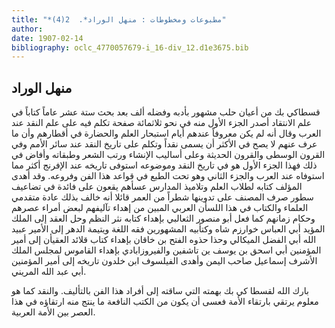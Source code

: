 ```yaml
---
title: "*مطبوعات ومخطوطات : منهل الوراد*.  2(4)"
author: 
date: 1907-02-14
bibliography: oclc_4770057679-i_16-div_12.d1e3675.bib
---
```




##  منهل الوراد 


 قسطاكي بك من أعيان حلب مشهور بأدبه وفضله  ألف  بعد بحث  ستة  عشر  عاماً كتاباً في علم الانتقاد أصدر الجزء الأول منه في نحو  ثلاثمائة  صفحة تكلم فيه على علم النقد عند العرب وقال أنه لم يكن معروفاً عندهم أيام استبحار العلم والحضارة في أقطارهم وأن ما عرف عنهم لا يصح في الأكثر أن يسمى نقداً وتكلم على تاريخ النقد عند سائر الأمم وفي القرون الوسطى والقرون الحديثة وعلى أساليب الإنشاء ورتب الشعر وطبقاته وأفاض في ذلك فهذا الجزء الأول هو في تاريخ النقد وموضوعه استوفى تاريخه عند الإفرنج أكثر مما استوفاه عند العرب والجزء الثاني وهو تحت الطبع في قواعد هذا الفن وفروعه. وقد أهدى المؤلف كتابه لطلاب العلم وتلاميذ المدارس عسأهم يقعون على فائدة في تضاعيف سطور صرف المصنف على تدوينها شطراً من العمر قائلا أنه خالف بذلك عادة متقدمي   العلماء والكتاب في هذا اللسأن العربي المبين من إهداء تآليفهم لبعض أمراء عصرهم وحكام زمانهم كما فعل أبو منصور الثعالبي بإهداء كتابه نثر النظم وحل العقد إلى الملك المؤيد أبي العباس خوارزم شاه وكتأبيه المشهورين فقه اللغة ويتيمة الدهر إلى الأمير عبيد الله أبي الفضل الميكالي وحذا حذوه الفتح بن خاقان بإهداء كتاب قلائد العقيأن إلى أمير المؤمنين أبي اسحق بن يوسف ين تاشفين والفيروزابادي بإهداء القاموس لمجلس الملك الأشرف إسماعيل صاحب اليمن وأهدى الفيلسوف ابن خلدون تاريخه إلى أمير المؤمنين أبي عبد الله المريني. 

 بارك الله لقسطا كي بك بهمته التي ساقته إلى أفراد هذا الفن بالتأليف. والنقد كما هو معلوم يرتقي بارتقاء الأمة فعسى أن يكون من الكتب النافعة ما ينتج منه ارتقاؤه في هذا العصر بين الأمة العربية. 
